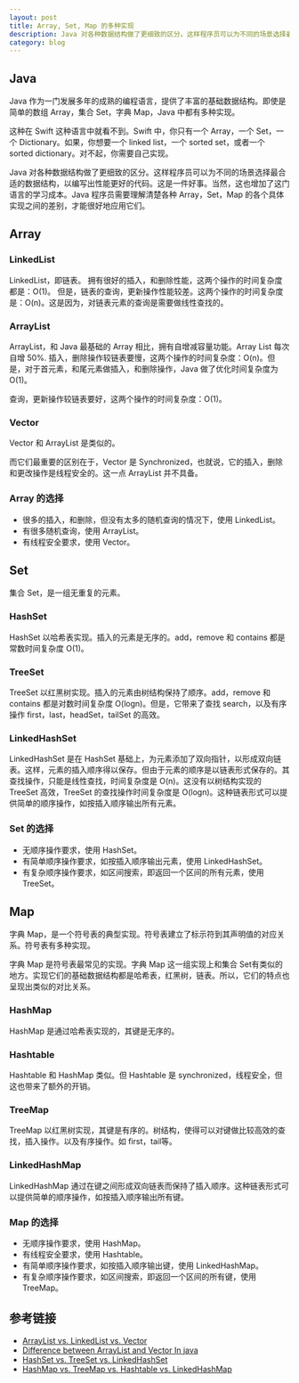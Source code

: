 ```yaml
---
layout: post
title: Array, Set, Map 的多种实现
description: Java 对各种数据结构做了更细致的区分。这样程序员可以为不同的场景选择最合适的数据结构，以编写出性能更好的代码。这是一件好事。当然，这也增加了这门语言的学习成本。Java 程序员需要理解清楚各种 Array，Set，Map 的各个具体实现之间的差别，才能很好地应用它们。
category: blog
---
```


## Java

Java 作为一门发展多年的成熟的编程语言，提供了丰富的基础数据结构。即使是简单的数组 Array，集合 Set，字典 Map，Java 中都有多种实现。

这种在 Swift 这种语言中就看不到。Swift 中，你只有一个 Array，一个 Set，一个 Dictionary。如果，你想要一个 linked list，一个 sorted set，或者一个 sorted dictionary。对不起，你需要自己实现。

Java 对各种数据结构做了更细致的区分。这样程序员可以为不同的场景选择最合适的数据结构，以编写出性能更好的代码。这是一件好事。当然，这也增加了这门语言的学习成本。Java 程序员需要理解清楚各种 Array，Set，Map 的各个具体实现之间的差别，才能很好地应用它们。

## Array

### LinkedList

LinkedList，即链表。
拥有很好的插入，和删除性能，这两个操作的时间复杂度都是：O(1)。
但是，链表的查询，更新操作性能较差。这两个操作的时间复杂度是：O(n)。这是因为，对链表元素的查询是需要做线性查找的。

### ArrayList

ArrayList，和 Java 最基础的 Array 相比，拥有自增减容量功能。Array List 每次自增 50%.
插入，删除操作较链表要慢，这两个操作的时间复杂度：O(n)。但是，对于首元素，和尾元素做插入，和删除操作，Java 做了优化时间复杂度为 O(1)。

查询，更新操作较链表要好，这两个操作的时间复杂度：O(1)。

### Vector

Vector 和 ArrayList 是类似的。

而它们最重要的区别在于，Vector 是 Synchronized，也就说，它的插入，删除和更改操作是线程安全的。这一点 ArrayList 并不具备。

### Array 的选择

- 很多的插入，和删除，但没有太多的随机查询的情况下，使用 LinkedList。
- 有很多随机查询，使用 ArrayList。
- 有线程安全要求，使用 Vector。

## Set

集合 Set，是一组无重复的元素。

### HashSet

HashSet 以哈希表实现。插入的元素是无序的。add，remove 和 contains 都是常数时间复杂度 O(1)。

### TreeSet

TreeSet 以红黑树实现。插入的元素由树结构保持了顺序。add，remove 和 contains 都是对数时间复杂度 O(logn)。但是，它带来了查找 search，以及有序操作 first，last，headSet，tailSet 的高效。

### LinkedHashSet

LinkedHashSet 是在 HashSet 基础上，为元素添加了双向指针，以形成双向链表。这样，元素的插入顺序得以保存。但由于元素的顺序是以链表形式保存的。其查找操作，只能是线性查找，时间复杂度是 O(n)。这没有以树结构实现的 TreeSet 高效，TreeSet 的查找操作时间复杂度是 O(logn)。这种链表形式可以提供简单的顺序操作，如按插入顺序输出所有元素。

### Set 的选择

- 无顺序操作要求，使用 HashSet。
- 有简单顺序操作要求，如按插入顺序输出元素，使用 LinkedHashSet。
- 有复杂顺序操作要求，如区间搜索，即返回一个区间的所有元素，使用 TreeSet。

## Map

字典 Map，是一个符号表的典型实现。符号表建立了标示符到其声明值的对应关系。符号表有多种实现。

字典 Map 是符号表最常见的实现。字典 Map 这一组实现上和集合 Set有类似的地方。实现它们的基础数据结构都是哈希表，红黑树，链表。所以，它们的特点也呈现出类似的对比关系。

### HashMap

HashMap 是通过哈希表实现的，其键是无序的。

### Hashtable

Hashtable 和 HashMap 类似。但 Hashtable 是 synchronized，线程安全，但这也带来了额外的开销。

### TreeMap

TreeMap 以红黑树实现，其键是有序的。树结构，使得可以对键做比较高效的查找，插入操作。以及有序操作。如 first，tail等。

### LinkedHashMap

LinkedHashMap 通过在键之间形成双向链表而保持了插入顺序。这种链表形式可以提供简单的顺序操作，如按插入顺序输出所有键。


### Map 的选择

- 无顺序操作要求，使用 HashMap。
- 有线程安全要求，使用 Hashtable。
- 有简单顺序操作要求，如按插入顺序输出键，使用 LinkedHashMap。
- 有复杂顺序操作要求，如区间搜索，即返回一个区间的所有键，使用 TreeMap。

## 参考链接

- [ArrayList vs. LinkedList vs. Vector](http://www.programcreek.com/2013/03/arraylist-vs-linkedlist-vs-vector/)
- [Difference between ArrayList and Vector In java](http://beginnersbook.com/2013/12/difference-between-arraylist-and-vector-in-java/)
- [HashSet vs. TreeSet vs. LinkedHashSet](http://www.programcreek.com/2013/03/hashset-vs-treeset-vs-linkedhashset/)
- [HashMap vs. TreeMap vs. Hashtable vs. LinkedHashMap](http://www.programcreek.com/2013/03/hashmap-vs-treemap-vs-hashtable-vs-linkedhashmap/)
